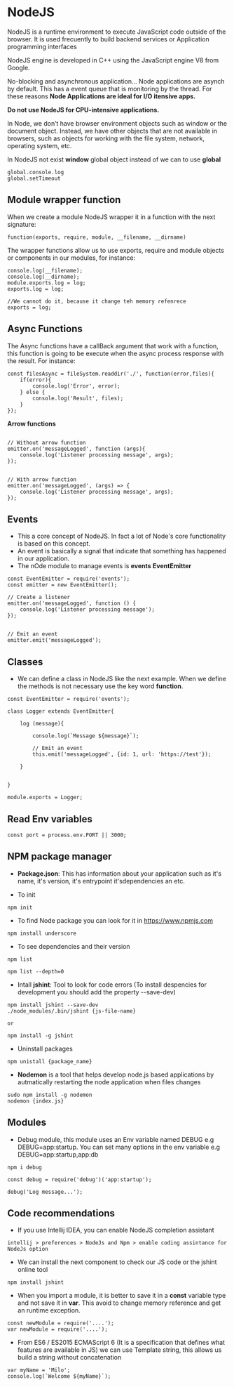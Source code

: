 # NodeJS 

NodeJS is a runtime environment to execute JavaScript code outside of the browser. It is used frecuently to build backend services or Application programming interfaces

NodeJS engine is developed in C++ using the JavaScript engine V8 from Google.

No-blocking and asynchronous application... Node applications are asynch by default. This has a event queue that is monitoring by the thread. For these reasons **Node Applications are ideal for I/O itensive apps.**

**Do not use NodeJS for CPU-intensive applications.**

In Node, we don’t have browser environment objects such as window or the
document object. Instead, we have other objects that are not available in
browsers, such as objects for working with the file system, network, operating
system, etc. 

In NodeJS not exist **window** global object instead of we can to use **global**
```
global.console.log
global.setTimeout
```

## Module wrapper function

When we create a module NodeJS wrapper it in a function with the next signature:

```
function(exports, require, module, __filename, __dirname)

```
The wrapper functions allow us to use exports, require and module objects or components in our modules, for instance:
 
 ```
 console.log(__filename);
 console.log(__dirname);
 module.exports.log = log;
 exports.log = log;
 
 //We cannot do it, because it change teh memory refenrece  
 exports = log;
 ```

## Async Functions

The Async functions have a callBack argument that work with a function, this function is going to be execute when the async process response with the result.
For instance:

```
const filesAsync = fileSystem.readdir('./', function(error,files){
    if(error){
        console.log('Error', error);
    } else {
        console.log('Result', files);
    }
});
```

**Arrow functions**

```

// Without arrow function
emitter.on('messageLogged', function (args){
    console.log('Listener processing message', args);
});


// With arrow function
emitter.on('messageLogged', (args) => {
    console.log('Listener processing message', args);
});

```

## Events

- This a core concept of NodeJS. In fact a lot of Node's core functionality is based on this concept.
- An event is basically a signal that indicate that something has happened in our application.
- The nOde module to manage events is **events** **EventEmitter**

```
const EventEmitter = require('events');
const emitter = new EventEmitter();

// Create a listener
emitter.on('messageLogged', function () {
    console.log('Listener processing message');
});


// Emit an event
emitter.emit('messageLogged');
```

## Classes 

- We can define a class in NodeJS like the next example. When we define the methods is not necessary use the key word **function**.
```
const EventEmitter = require('events');

class Logger extends EventEmitter{

    log (message){

        console.log(`Message ${message}`);

        // Emit an event
        this.emit('messageLogged', {id: 1, url: 'https://test'});

    }


}

module.exports = Logger;

```

## Read Env variables
```
const port = process.env.PORT || 3000;
```

## NPM package manager

- **Package.json**: This has information about your application such as it's name, it's version, it's entrypoint it'sdependencies an etc.

- To init
```
npm init
```

- To find Node package you can look for it in https://www.npmjs.com
```
npm install underscore
```

- To see dependencies and their version 
```
npm list
```
```
npm list --depth=0
```

- Intall **jshint**: Tool to look for code errors (To install despencies for development you should add the property --save-dev)
```
npm install jshint --save-dev
./node_modules/.bin/jshint {js-file-name}

or

npm install -g jshint
```

- Uninstall packages
```
npm unistall {package_name}
```

- **Nodemon** is a tool that helps develop node.js based applications by autmatically restarting the node application when files changes
```
sudo npm install -g nodemon
nodemon {index.js}
```
## Modules

- Debug module, this module uses an Env variable named DEBUG e.g DEBUG=app:startup. You can set many options in the env variable e.g DEBUG=app:startup,app:db

```
npm i debug

const debug = require('debug')('app:startup');

debug('Log message...');
```

## Code recommendations

- If you use Intellij IDEA, you can enable NodeJS completion assistant
```
intellij > preferences > NodeJs and Npm > enable coding assintance for NodeJs option
```

- We can install the next component to check our JS code or the jshint online tool
```
npm install jshint
```

- When you import a module, it is better to save it in a **const** variable type and not save it in **var**.
This avoid to change memory reference and get an runtime exception.

```
const newModule = require('....');
var newModule = require('....');
```

- From ES6 / ES2015 ECMAScript 6 (It is a specification that defines what features are available in JS) 
we can use Template string, this allows us build a string without concatenation 

```
var myName = 'Milo';
console.log(`Welcome ${myName}`);
```
